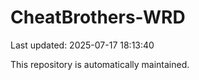 # CheatBrothers-WRD

Last updated: 2025-07-17 18:13:40

This repository is automatically maintained.
